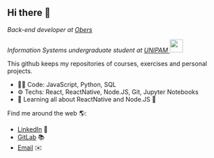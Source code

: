 <h2>Hi there 👋</h2>
<p><em>Back-end developer at <a href="http://obers.com.br/">Obers </a></em></p>
<p><em>Information Systems undergraduate student at <a href="https://www.unipam.edu.br/">UNIPAM </a><img src="https://media.giphy.com/media/fYSnHlufseco8Fh93Z/giphy.gif" width="30"> 
</em></p>



This github keeps my repositories of courses, exercises and personal projects.
- 👨‍💻 Code: JavaScript, Python, SQL 
- ⚙️ Techs: React, ReactNative, Node.JS, Git, Jupyter Notebooks
- 🌱 Learning all about ReactNative and Node.JS 👀

Find me around the web 🌎:
- <a href="https://www.linkedin.com/in/joaovfsousa/">LinkedIn</a> 💼
- <a href="https://gitlab.com/joaovfsousa">GitLab</a> 📚
- <a href="mailto:joaovfsousa@gmail.com?subject=[GitHub]" target="_blank">Email</a> ✉️
